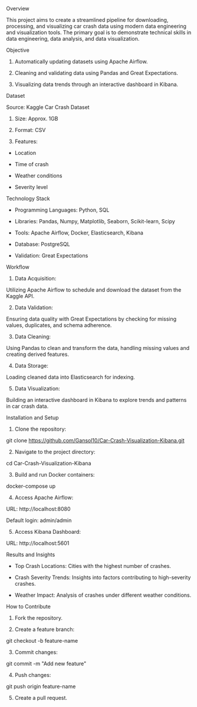 
Overview

This project aims to create a streamlined pipeline for downloading, processing, and visualizing car crash data using modern data engineering and visualization tools. The primary goal is to demonstrate technical skills in data engineering, data analysis, and data visualization.

Objective

1. Automatically updating datasets using Apache Airflow.

2. Cleaning and validating data using Pandas and Great Expectations.

3. Visualizing data trends through an interactive dashboard in Kibana.

Dataset

Source: Kaggle Car Crash Dataset

1. Size: Approx. 1GB

2. Format: CSV

3. Features:

- Location

- Time of crash

- Weather conditions

- Severity level

Technology Stack

- Programming Languages: Python, SQL

- Libraries: Pandas, Numpy, Matplotlib, Seaborn, Scikit-learn, Scipy

- Tools: Apache Airflow, Docker, Elasticsearch, Kibana

- Database: PostgreSQL

- Validation: Great Expectations

Workflow

1. Data Acquisition:

Utilizing Apache Airflow to schedule and download the dataset from the Kaggle API.

2. Data Validation:

Ensuring data quality with Great Expectations by checking for missing values, duplicates, and schema adherence.

3. Data Cleaning:

Using Pandas to clean and transform the data, handling missing values and creating derived features.

4. Data Storage:

Loading cleaned data into Elasticsearch for indexing.

5. Data Visualization:

Building an interactive dashboard in Kibana to explore trends and patterns in car crash data.

Installation and Setup

1. Clone the repository:

git clone https://github.com/Gansol10/Car-Crash-Visualization-Kibana.git

2. Navigate to the project directory:

cd Car-Crash-Visualization-Kibana

3. Build and run Docker containers:

docker-compose up

4. Access Apache Airflow:

URL: http://localhost:8080

Default login: admin/admin

5. Access Kibana Dashboard:

URL: http://localhost:5601

Results and Insights

- Top Crash Locations: Cities with the highest number of crashes.

- Crash Severity Trends: Insights into factors contributing to high-severity crashes.

- Weather Impact: Analysis of crashes under different weather conditions.



How to Contribute

1. Fork the repository.

2. Create a feature branch:

git checkout -b feature-name

3. Commit changes:

git commit -m "Add new feature"

4. Push changes:

git push origin feature-name

5. Create a pull request.
